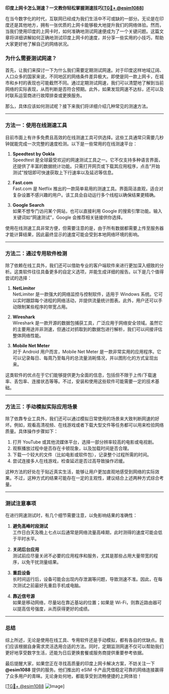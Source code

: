 **印度上网卡怎么测速？一文教你轻松掌握测速技巧[[TG💪+ @esim1088](https://t.me/s/esim1088)]**

在当今数字化的时代，互联网已经成为我们生活中不可或缺的一部分。无论是在印度还是其他地方，拥有一张优质的上网卡能够极大地提升我们的网络体验。然而，当我们使用印度的上网卡时，如何准确地测试网速便成为了一个关键问题。这篇文章将详细讲解如何正确地测试印度上网卡的速度，并分享一些实用的小技巧，帮助大家更好地了解自己的网络状况。

### 为什么需要测试网速？

首先，让我们来探讨一下为什么我们需要定期测试网速。对于印度这样地域辽阔、人口众多的国家来说，不同地区的网络条件差异极大。即使是同一款上网卡，在城市和乡村的表现也可能截然不同。通过定期测试网速，我们可以清楚地了解到当前网络的实际表现，从而判断是否符合预期。此外，如果发现网速不达标，还可以及时联系运营商进行故障排查或更换服务。

那么，具体应该如何测试呢？接下来我们将详细介绍几种常见的测速方法。

---

### 方法一：使用在线测速工具

目前市面上有许多免费且高效的在线测速工具可供选择。这些工具通常只需要几秒钟就能完成一次完整的速度检测。以下是一些常用的在线测速平台：

1. **Speedtest by Ookla**  
   Speedtest 是全球最受欢迎的网速测试工具之一。它不仅支持多种语言界面，还提供了丰富的数据统计功能。只需打开网页或下载其应用程序，点击“开始测试”按钮即可快速获取上下行速率以及延迟等信息。

2. **Fast.com**  
   Fast.com 是 Netflix 推出的一款简单易用的测速工具。界面简洁直观，适合对复杂设置不感兴趣的用户。该工具会自动运行多个线程以确保结果更精确。

3. **Google Search**  
   如果不想专门访问某个网站，也可以直接利用 Google 的搜索引擎功能。输入关键词如“网速测试”，Google 会推荐相关链接供你选择。

使用在线测速工具非常方便，但需要注意的是，由于所有数据都需要上传至服务器才能计算结果，因此最终显示的速度可能会受到本地网络环境的影响。

---

### 方法二：通过专用软件检测

除了依赖在线工具外，我们还可以借助专业的客户端软件来进行更加深入细致的分析。这类软件往往具备更多的自定义选项，并能生成详细的报告。以下是几个值得尝试的选择：

1. **NetLimiter**  
   NetLimiter 是一款强大的网络监控与控制软件，适用于 Windows 系统。它可以实时跟踪每个进程的网络活动，并提供流量统计图表。此外，用户还可以手动限制某些程序的带宽占用。

2. **Wireshark**  
   Wireshark 是一款开源的数据包捕获工具，广泛应用于网络安全领域。虽然它的主要用途并非测速，但通过对抓取到的数据包进行解析，我们可以间接评估整体网络性能。

3. **Mobile Net Meter**  
   对于 Android 用户而言，Mobile Net Meter 是一款非常实用的应用程序。它可以记录每日、每周乃至每月的总流量消耗情况，并以图形化的方式呈现出来。

这类软件的优点在于它们能够提供更为全面的信息，包括但不限于上传/下载速率、丢包率、连接状态等等。不过，安装和使用这些软件可能需要一定的技术基础。

---

### 方法三：手动模拟实际应用场景

除了依靠专业工具外，我们还可以通过模拟日常使用的场景来大致判断网速的好坏。例如，观看高清视频、在线游戏或者下载大型文件等任务都可以用来检验网络质量。具体操作步骤如下：

1. 打开 YouTube 或其他流媒体平台，选择一部分辨率较高的电影或电视剧。
2. 观察播放过程中是否存在卡顿现象，以及加载时间是否合理。
3. 下载一个较大的文件（比如电影或软件包），记录整个过程所需的时间。
4. 尝试连接多人在线游戏，检查延迟是否过高导致操作迟缓。

这种方法的好处在于贴近真实生活，能够让用户更加直观地感受到网络的实际效果。不过，这种方式的结果可能存在一定的主观性，建议结合上述两种方式综合考量。

---

### 测试注意事项

在进行网速测试时，有几个细节需要注意，以免影响结果的准确性：

1. **避免高峰时段测试**  
   工作日白天及晚上七点以后通常是网络流量高峰期，此时测得的速度可能会低于平时水平。

2. **关闭后台应用**  
   测试前应尽量关闭不必要的应用程序和服务，尤其是那些占用大量带宽的程序，以免干扰测量结果。

3. **重启设备**  
   长时间运行后，设备可能会出现内存泄漏等问题，导致测速不准。因此，在每次测试之前最好先重启手机或电脑。

4. **靠近信号源**  
   如果是移动网络，尽量站在靠近基站的位置；如果是 Wi-Fi，则靠近路由器可以提高信号强度，从而获得更好的成绩。

---

### 总结

综上所述，无论是使用在线工具、专用软件还是手动模拟，都有各自的优缺点。我们应该根据自身需求灵活选用合适的方法。同时，定期监测网速不仅可以帮助我们更好地享受数字生活，还能为日后更换套餐或服务商提供重要参考依据。

最后提醒大家，如果您正在寻找高质量的印度上网卡解决方案，不妨关注一下 **@esim1088** 提供的服务。他们推出的 eSIM 卡产品凭借稳定可靠的网络连接赢得了众多用户的青睐。无论身处何地，都能享受到流畅便捷的上网体验！

[[TG💪+ @esim1088](https://t.me/s/esim1088) ![Image](https://i.postimg.cc/4NQfJmqS/Snipaste-2025-05-13-00-14-12.png)]